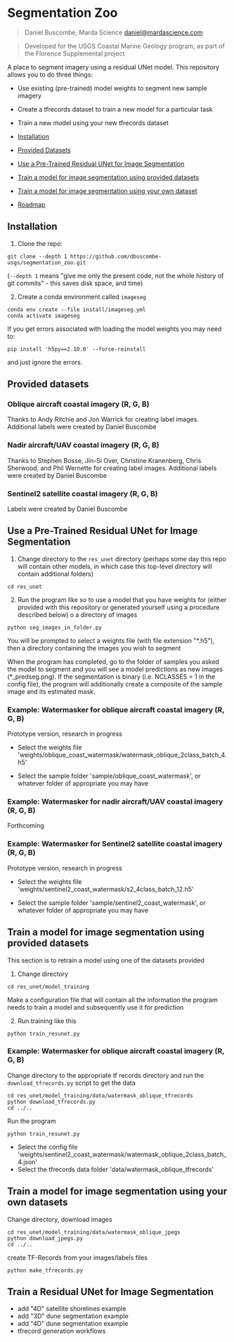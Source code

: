 # Segmentation Zoo

> Daniel Buscombe, Marda Science daniel@mardascience.com

> Developed for the USGS Coastal Marine Geology program, as part of the Florence Supplemental project


A place to segment imagery using a residual UNet model. This repository allows you to do three things:

* Use existing (pre-trained) model weights to segment new sample imagery
* Create a tfrecords dataset to train a new model for a particular task
* Train a new model using your new tfrecords dataset

* [Installation](#install)
* [Provided Datasets](#data)
* [Use a Pre-Trained Residual UNet for Image Segmentation](#resunet)
* [Train a model for image segmentation using provided datasets](#retrain)
* [Train a model for image segmentation using your own dataset](#train)
* [Roadmap](#roadmap)


## <a name="install"></a>Installation

1. Clone the repo:

```
git clone --depth 1 https://github.com/dbuscombe-usgs/segmentation_zoo.git
```

(`--depth 1` means "give me only the present code, not the whole history of git commits" - this saves disk space, and time)

2. Create a conda environment called `imageseg`

```
conda env create --file install/imageseg.yml
conda activate imageseg
```

If you get errors associated with loading the model weights you may need to:

```
pip install 'h5py==2.10.0' --force-reinstall
```

and just ignore the errors.


## <a name="data"></a>Provided datasets

### Oblique aircraft coastal imagery (R, G, B)
Thanks to Andy Ritchie and Jon Warrick for creating label images. Additional labels were created by Daniel Buscombe

### Nadir aircraft/UAV coastal imagery (R, G, B)
Thanks to Stephen Bosse, Jin-Si Over, Christine Kranenberg, Chris Sherwood, and Phil Wernette for creating label images. Additional labels were created by Daniel Buscombe


### Sentinel2 satellite coastal imagery (R, G, B)
Labels were created by Daniel Buscombe



## <a name="resunet"></a>Use a Pre-Trained Residual UNet for Image Segmentation

1. Change directory to the `res_unet` directory (perhaps some day this repo will contain other models, in which case this top-level directory will contain additional folders)

```
cd res_unet
```

2. Run the program like so to use a model that you have weights for (either provided with this repository or generated yourself using a procedure described below) o a directory of images

```
python seg_images_in_folder.py
```

You will be prompted to select a weights file (with file extension "*.h5"), then a directory containing the images you wish to segment

When the program has completed, go to the folder of samples you asked the model to segment and you will see a model predictions as new images (*_predseg.png). If the segmentation is binary (i.e. NCLASSES = 1 in the config file), the program will additionally create a composite of the sample image and its estimated mask.


### Example: Watermasker for oblique aircraft coastal imagery (R, G, B)

Prototype version, research in progress

* Select the weights file 'weights/oblique_coast_watermask/watermask_oblique_2class_batch_4.h5'

* Select the sample folder 'sample/oblique_coast_watermask', or whatever folder of appropriate you may have



### Example: Watermasker for nadir aircraft/UAV coastal imagery (R, G, B)

Forthcoming



### Example: Watermasker for Sentinel2 satellite coastal imagery (R, G, B)

Prototype version, research in progress

* Select the weights file 'weights/sentinel2_coast_watermask/s2_4class_batch_12.h5'

* Select the sample folder 'sample/sentinel2_coast_watermask', or whatever folder of appropriate you may have


## <a name="retrain"></a>Train a model for image segmentation using provided datasets

This section is to retrain a model using one of the datasets provided

1. Change directory

```
cd res_unet/model_training
```

Make a configuration file that will contain all the information the program needs to train a model and subsequently use it for prediction

2. Run training like this

```
python train_resunet.py
```

### Example: Watermasker for oblique aircraft coastal imagery (R, G, B)

Change directory to the appropriate tf records directory and run the `download_tfrecords.py` script to get the data

```
cd res_unet/model_training/data/watermask_oblique_tfrecords
python download_tfrecords.py
cd ../..
```

Run the program

```
python train_resunet.py
```

* Select the config file 'weights/sentinel2_coast_watermask/watermask_oblique_2class_batch_4.json'
* Select the tfrecords data folder 'data/watermask_oblique_tfrecords'


## <a name="train"></a>Train a model for image segmentation using your own datasets

Change directory, download images

```
cd res_unet/model_training/data/watermask_oblique_jpegs
python download_jpegs.py
cd ../..
```

create TF-Records from your images/labels files

```
python make_tfrecords.py
```



## <a name="train"></a>Train a Residual UNet for Image Segmentation

* add "4D" satellite shorelines example
* add "3D" dune segmentation example
* add "4D" dune segmentation example
* tfrecord generation workflows
